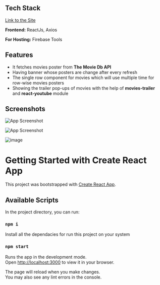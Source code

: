 ## Tech Stack

[Link to the Site](https://movies-flix-df44f.web.app/)

**Frontend:** ReactJs, Axios

**For Hosting:** Firebase Tools 



## Features

- It fetches movies poster from **The Movie Db API**
- Having banner whose posters are change after every refresh
- The single row component for movies which will use multiple time for row-wise movies posters
- Showing the trailer pop-ups of movies with the help of **movies-trailer** and **react-youtube** module


## Screenshots

![App Screenshot](https://user-images.githubusercontent.com/71556630/149295337-dcef86ff-04f0-4b3d-a1fb-a6e848484a21.png)

![App Screenshot](https://user-images.githubusercontent.com/71556630/149295476-062aa997-7090-4d20-8a88-706b7f02a476.png)

![image](https://user-images.githubusercontent.com/71556630/149295738-7691d3e2-7acd-4dfa-bdab-616c0c63c400.png)



# Getting Started with Create React App

This project was bootstrapped with [Create React App](https://github.com/facebook/create-react-app).

## Available Scripts

In the project directory, you can run:

### `npm i`

Install all the dependacies for run this project on your system

### `npm start`

Runs the app in the development mode.\
Open [http://localhost:3000](http://localhost:3000) to view it in your browser.

The page will reload when you make changes.\
You may also see any lint errors in the console.

